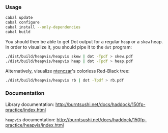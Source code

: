 ### Usage

```bash
cabal update
cabal configure
cabal install --only-dependencies
cabal build
```

You should then be able to get Dot output for a regular `heap` or a `skew` 
heap. In order to visualize it, you should pipe it to the `dot` program:

```bash
./dist/build/heapvis/heapvis skew | dot -Tpdf > skew.pdf
./dist/build/heapvis/heapvis heap | dot -Tpdf > heap.pdf
```

Alternatively, visualize [ntenczar](https://github.com/ntenczar)'s colorless 
Red-Black tree:

```bash
./dist/build/heapvis/heapvis rb | dot -Tpdf > rb.pdf
```


### Documentation

Library documentation:
http://burntsushi.net/docs/haddock/150fp-practice/index.html

`heapvis` documentation: 
http://burntsushi.net/docs/haddock/150fp-practice/heapvis/index.html

